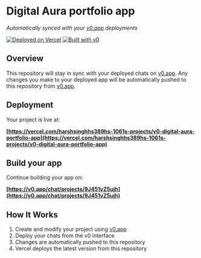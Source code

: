 # Digital Aura portfolio app

*Automatically synced with your [v0.app](https://v0.app) deployments*

[![Deployed on Vercel](https://img.shields.io/badge/Deployed%20on-Vercel-black?style=for-the-badge&logo=vercel)](https://vercel.com/harshsinghhs389hs-1061s-projects/v0-digital-aura-portfolio-app)
[![Built with v0](https://img.shields.io/badge/Built%20with-v0.app-black?style=for-the-badge)](https://v0.app/chat/projects/9J451vZ5ujh)

## Overview

This repository will stay in sync with your deployed chats on [v0.app](https://v0.app).
Any changes you make to your deployed app will be automatically pushed to this repository from [v0.app](https://v0.app).

## Deployment

Your project is live at:

**[https://vercel.com/harshsinghhs389hs-1061s-projects/v0-digital-aura-portfolio-app](https://vercel.com/harshsinghhs389hs-1061s-projects/v0-digital-aura-portfolio-app)**

## Build your app

Continue building your app on:

**[https://v0.app/chat/projects/9J451vZ5ujh](https://v0.app/chat/projects/9J451vZ5ujh)**

## How It Works

1. Create and modify your project using [v0.app](https://v0.app)
2. Deploy your chats from the v0 interface
3. Changes are automatically pushed to this repository
4. Vercel deploys the latest version from this repository